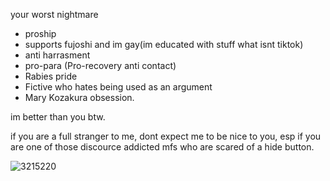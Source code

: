 your worst nightmare

- proship
- supports fujoshi and im gay(im educated with stuff what isnt tiktok)
- anti harrasment
- pro-para (Pro-recovery anti contact)
- Rabies pride
- Fictive who hates being used as an argument
- Mary Kozakura obsession.

im better than you btw.

if you are a full stranger to me, dont expect me to be nice to you, esp if you are one of those discource addicted mfs who are scared of a hide button.

![3215220](https://github.com/Rabid-Snake/Rabid-Snake/assets/155862058/1501bafa-f10c-4d7c-a14c-de874cea9105)
